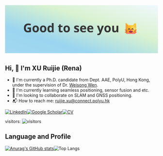 # ![github_page](https://github.com/RuijieXu0408/RuijieXu0408/blob/main/github_page.png?raw=true)

## Hi, 👋 I'm XU Ruijie (Rena)

* 🏫 I'm currently a Ph.D. candidate from Dept. AAE, PolyU, Hong Kong, under the supervision of Dr. [Weisong Wen](https://github.com/weisongwen).
* 🔭 I'm currently learning seamless positioning, sensor fusion and etc. 
* 🌱 I'm looking to collaborate on SLAM and GNSS positioning.
* 📬 How to reach me: [ruijie.xu@connect.polyu.hk](ruijie.xu@connect.polyu.hk)

[![LinkedIn](https://img.shields.io/badge/-LinkedIn-0077B5?style=flat&logo=linkedin&logoColor=white)](https://www.linkedin.com/in/ruijie-xu-a32228314/)[![Google Scholar](https://img.shields.io/badge/-Google_Scholar-4285F4?style=flat&logo=google-scholar&logoColor=white)](https://scholar.google.com/citations?user=5LHqO50AAAAJ&hl=zh-CN&oi=ao)[![CV](https://img.shields.io/badge/-CV-black?style=flat&logo=github&logoColor=white)](https://github.com/RuijieXu0408/RuijieXu0408/blob/main/RuijieXuCV-Eng(250409).pdf)

visitors: ![visitors](https://profile-counter.glitch.me/{RuijieXu0408}/count.svg)



## Language and Profile
[![Anurag's GitHub stats](https://github-readme-stats.vercel.app/api?username=RuijieXu0408)](https://github.com/anuraghazra/github-readme-stats)![Top Langs](https://github-readme-stats.vercel.app/api/top-langs/?username=RuijieXu0408&layout=compact)

